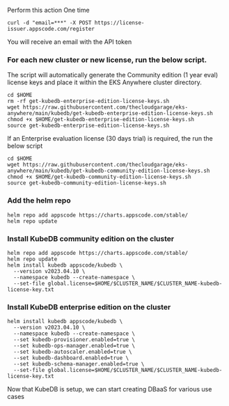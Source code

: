 Perform this action One time
```
curl -d "email=***" -X POST https://license-issuer.appscode.com/register
```
You will receive an email with the API token

### For each new cluster or new license, run the below script. 
The script will automatically generate the Community edition (1 year eval) license keys and place it within the EKS Anywhere cluster directory. 
```
cd $HOME
rm -rf get-kubedb-enterprise-edition-license-keys.sh
wget https://raw.githubusercontent.com/thecloudgarage/eks-anywhere/main/kubedb/get-kubedb-enterprise-edition-license-keys.sh
chmod +x $HOME/get-kubedb-enterprise-edition-license-keys.sh
source get-kubedb-enterprise-edition-license-keys.sh
```
If an Enterprise evaluation license (30 days trial) is required, the run the below script
```
cd $HOME
wget https://raw.githubusercontent.com/thecloudgarage/eks-anywhere/main/kubedb/get-kubedb-community-edition-license-keys.sh
chmod +x $HOME/get-kubedb-community-edition-license-keys.sh
source get-kubedb-community-edition-license-keys.sh
```
### Add the helm repo
```
helm repo add appscode https://charts.appscode.com/stable/
helm repo update
```
### Install KubeDB community edition on the cluster
```
helm repo add appscode https://charts.appscode.com/stable/
helm repo update
helm install kubedb appscode/kubedb \
  --version v2023.04.10 \
  --namespace kubedb --create-namespace \
  --set-file global.license=$HOME/$CLUSTER_NAME/$CLUSTER_NAME-kubedb-license-key.txt
```
### Install KubeDB enterprise edition on the cluster
```
helm install kubedb appscode/kubedb \
  --version v2023.04.10 \
  --namespace kubedb --create-namespace \
  --set kubedb-provisioner.enabled=true \
  --set kubedb-ops-manager.enabled=true \
  --set kubedb-autoscaler.enabled=true \
  --set kubedb-dashboard.enabled=true \
  --set kubedb-schema-manager.enabled=true \
  --set-file global.license=$HOME/$CLUSTER_NAME/$CLUSTER_NAME-kubedb-license-key.txt
```
Now that KubeDB is setup, we can start creating DBaaS for various use cases
